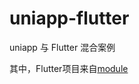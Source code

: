 # uniapp-flutter
uniapp 与 Flutter 混合案例

其中，Flutter项目来自[module](https://github.com/snice/uniapp-flutter-module)
